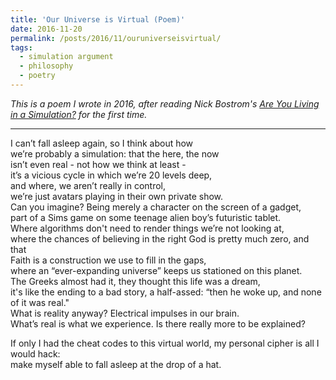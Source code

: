 ```yaml
---
title: 'Our Universe is Virtual (Poem)'
date: 2016-11-20
permalink: /posts/2016/11/ouruniverseisvirtual/
tags:
  - simulation argument
  - philosophy
  - poetry
---
```


*This is a poem I wrote in 2016, after reading Nick Bostrom's [Are You Living in a Simulation?](https://www.simulation-argument.com/simulation) for the first time.*

------

I can’t fall asleep again, so I think about how  
we’re probably a simulation: that the here, the now   
isn’t even real - not how we think at least -  
it’s a vicious cycle in which we’re 20 levels deep,  
and where, we aren’t really in control,  
we’re just avatars playing in their own private show.  
Can you imagine? Being merely a character on the screen of a gadget,  
part of a Sims game on some teenage alien boy’s futuristic tablet.  
Where algorithms don't need to render things we’re not looking at,  
where the chances of believing in the right God is pretty much zero, and that  
Faith is a construction we use to fill in the gaps,  
where an “ever-expanding universe” keeps us stationed on this planet.  
The Greeks almost had it, they thought this life was a dream,  
it's like the ending to a bad story, a half-assed: “then he woke up, and none of it was real."  
What is reality anyway? Electrical impulses in our brain.  
What’s real is what we experience. Is there really more to be explained?<br/>

If only I had the cheat codes to this virtual world, my personal cipher is all I would hack:  
make myself able to fall asleep at the drop of a hat. 
